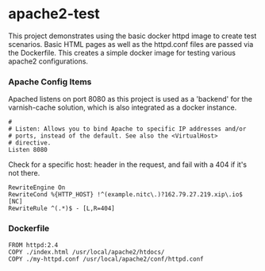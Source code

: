 # apache2-test

This project demonstrates using the basic docker httpd image to create test scenarios. Basic HTML pages as well as the httpd.conf files are passed via the Dockerfile. This creates a simple docker image for testing various apache2 configurations. 

### Apache Config Items

Apached listens on port 8080 as this project is used as a 'backend' for the varnish-cache solution, which is also integrated as a docker instance. 
```
#
# Listen: Allows you to bind Apache to specific IP addresses and/or
# ports, instead of the default. See also the <VirtualHost>
# directive.
Listen 8080
```
Check for a specific host: header in the request, and fail with a 404 if it's not there.
```
RewriteEngine On
RewriteCond %{HTTP_HOST} !^(example.nitc\.)?162.79.27.219.xip\.io$ [NC]
RewriteRule ^(.*)$ - [L,R=404]
```

### Dockerfile
```
FROM httpd:2.4
COPY ./index.html /usr/local/apache2/htdocs/
COPY ./my-httpd.conf /usr/local/apache2/conf/httpd.conf
```
